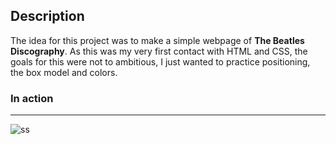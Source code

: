## Description

The idea for this project was to make a simple webpage of **The Beatles Discography**.
As this was my very first contact with HTML and CSS, the goals for this were not to ambitious, I just wanted to practice positioning, the box model and colors. 

### In action
---
![ss](https://raw.githubusercontent.com/josef8/WebJourney-FrontEnd-/main/HTML%2BCSS/1stProject/images/3rd.gif)

